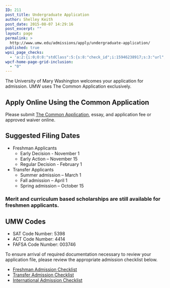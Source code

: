 ```yaml
---
ID: 211
post_title: Undergraduate Application
author: Shelley Keith
post_date: 2015-08-07 14:29:16
post_excerpt: ""
layout: page
permalink: >
  http://www.umw.edu/admissions/apply/undergraduate-application/
published: true
wpsi_page_checks:
  - 'a:2:{i:0;O:8:"stdClass":5:{s:8:"check_id";i:15946238917;s:3:"url";s:62:"http://www.umw.edu/admissions/apply/undergraduate-application/";s:6:"status";s:8:"checking";s:6:"_links";O:8:"stdClass":1:{s:9:"pagecheck";s:65:"https://api.siteimprove.com/v1/sites/448702/pagecheck/15946238917";}s:4:"time";i:1457379060;}i:1;O:8:"stdClass":5:{s:8:"check_id";i:15946238917;s:3:"url";s:62:"http://www.umw.edu/admissions/apply/undergraduate-application/";s:6:"status";s:8:"checking";s:6:"_links";O:8:"stdClass":1:{s:9:"pagecheck";s:65:"https://api.siteimprove.com/v1/sites/448702/pagecheck/15946238917";}s:4:"time";i:1457375777;}}'
wpcf-home-page-grid-inclusion:
  - "0"
---
```

The University of Mary Washington welcomes your application for admission. UMW uses The Common Application exclusively.
<h2>Apply Online Using the Common Application</h2>
Please submit <a href="https://apply.commonapp.org/Login?ma=159">The Common Application</a>, essay, and application fee or approved waiver online.
<h2>Suggested Filing Dates</h2>
<ul>
 	<li>Freshman Applicants
<ul>
 	<li>Early Decision - November 1</li>
 	<li>Early Action – November 15</li>
 	<li>Regular Decision - February 1</li>
</ul>
</li>
 	<li>Transfer Applicants
<ul>
 	<li>Summer admission – March 1</li>
 	<li>Fall admission – April 1</li>
 	<li>Spring admission – October 15</li>
</ul>
</li>
</ul>
<h3>Merit and curriculum based scholarships are still available for freshmen applicants.</h3>
<h2>UMW Codes</h2>
<ul>
 	<li>SAT Code Number: 5398</li>
 	<li>ACT Code Number: 4414</li>
 	<li>FAFSA Code Number: 003746</li>
</ul>
To ensure arrival of required documentation necessary to review your application file, please review the appropriate admission checklist below.
<ul>
 	<li><a href="/admissions/undergraduate/checklist/">Freshman Admission Checklist</a></li>
 	<li><a href="/admissions/transfer/transfer-applicant-process/transfer-applicant-checklist/">Transfer Admission Checklist</a></li>
 	<li><a href="/admissions/international/international-checklist/">International Admission Checklist</a></li>
</ul>